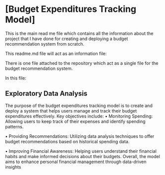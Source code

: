 # [Budget Expenditures Tracking Model]
This is the main read me file which contains all the information about the project that I have done for creating and deploying a budget recommendation system from scratch.

This readme.md file will act as an information file:

There is one file attached to the repository which act as a single file for the budget recommendation system.

In this file:

## Exploratory Data Analysis
The purpose of the budget expenditures tracking model is to create and deploy a system that helps users manage and track their budget expenditures effectively. Key objectives include: • Monitoring Spending: Allowing users to keep track of their expenses and identify spending patterns.

• Providing Recommendations: Utilizing data analysis techniques to offer budget recommendations based on historical spending data.

• Improving Financial Awareness: Helping users understand their financial habits and make informed decisions about their budgets. Overall, the model aims to enhance personal financial management through data-driven insights
